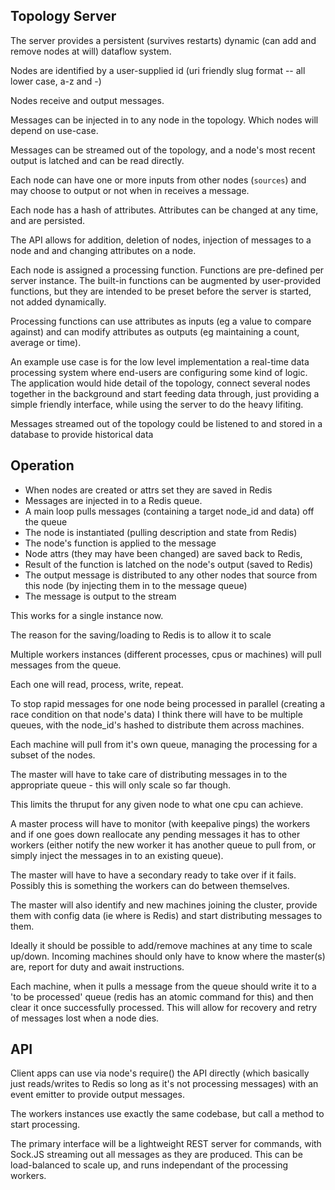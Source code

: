 Topology Server
---------------

The server provides a persistent (survives restarts) dynamic (can add and remove nodes at will) dataflow system.

Nodes are identified by a user-supplied id (uri friendly slug format -- all lower case, a-z and -)

Nodes receive and output messages.

Messages can be injected in to any node in the topology. Which nodes will depend on use-case.

Messages can be streamed out of the topology, and a node's most recent output is latched and can be read directly.

Each node can have one or more inputs from other nodes (`sources`) and may choose to output or not when in receives a message.

Each node has a hash of attributes. Attributes can be changed at any time, and are persisted.

The API allows for addition, deletion of nodes, injection of messages to a node and and changing attributes on a node.

Each node is assigned a processing function. Functions are pre-defined per server instance. The built-in functions can be augmented by user-provided functions, but they are intended to be preset before the server is started, not added dynamically.

Processing functions can use attributes as inputs (eg a value to compare against) and can modify attributes as outputs (eg maintaining a count, average or time). 

An example use case is for the low level implementation a real-time data processing system where end-users are configuring some kind of logic. The application would hide detail of the topology, connect several nodes together in the background and start feeding data through, just providing a simple friendly interface, while using the server to do the heavy lifiting.

Messages streamed out of the topology could be listened to and stored in a database to provide historical data

Operation
---------

* When nodes are created or attrs set they are saved in Redis
* Messages are injected in to a Redis queue.
* A main loop pulls messages (containing a target node_id and data) off the queue
* The node is instantiated (pulling description and state from Redis)
* The node's function is applied to the message
* Node attrs (they may have been changed) are saved back to Redis,
* Result of the function is latched on the node's output (saved to Redis)
* The output message is distributed to any other nodes that source from this node (by injecting them in to the message queue)
* The message is output to the stream

This works for a single instance now.

The reason for the saving/loading to Redis is to allow it to scale

Multiple workers instances (different processes, cpus or machines) will pull messages from the queue.

Each one will read, process, write, repeat.

To stop rapid messages for one node being processed in parallel (creating a race condition on that node's data) I think there will have to be multiple queues, with the node_id's hashed to distribute them across machines. 

Each machine will pull from it's own queue, managing the processing for a subset of the nodes. 

The master will have to take care of distributing messages in to the appropriate queue - this will only scale so far though.

This limits the thruput for any given node to what one cpu can achieve.

A master process will have to monitor (with keepalive pings) the workers and if one goes down reallocate any pending messages it has to other workers (either notify the new worker it has another queue to pull from, or simply inject the messages in to an existing queue).

The master will have to have a secondary ready to take over if it fails. Possibly this is something the workers can do between themselves.

The master will also identify and new machines joining the cluster, provide them with config data (ie where is Redis) and start distributing messages to them.

Ideally it should be possible to add/remove machines at any time to scale up/down. Incoming machines should only have to know where the master(s) are, report for duty and await instructions.

Each machine, when it pulls a message from the queue should write it to a 'to be processed' queue (redis has an atomic command for this) and then clear it once successfully processed. This will allow for recovery and retry of messages lost when a node dies.


API
---

Client apps can use via node's require() the API directly (which basically just reads/writes to Redis so long as it's not processing messages) with an event emitter to provide output messages.

The workers instances use exactly the same codebase, but call a method to start processing.

The primary interface will be a lightweight REST server for commands, with Sock.JS streaming out all messages as they are produced. This can be load-balanced to scale up, and runs independant of the processing workers.



